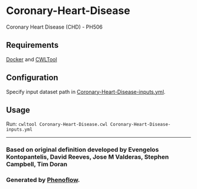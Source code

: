 # Coronary-Heart-Disease

Coronary Heart Disease (CHD) - PH506

## Requirements

[Docker](https://docs.docker.com/install/) and [CWLTool](https://github.com/common-workflow-language/cwltool#install)

## Configuration

Specify input dataset path in [Coronary-Heart-Disease-inputs.yml](Coronary-Heart-Disease-inputs.yml).

## Usage

Run: `cwltool Coronary-Heart-Disease.cwl Coronary-Heart-Disease-inputs.yml`

***

### Based on original definition developed by Evengelos Kontopantelis, David Reeves, Jose M Valderas, Stephen Campbell, Tim Doran
### Generated by [Phenoflow](https://kclhi.org/phenoflow).
